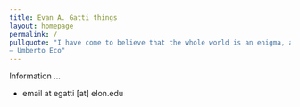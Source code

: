 ```yaml
---
title: Evan A. Gatti things 
layout: homepage
permalink: /
pullquote: "I have come to believe that the whole world is an enigma, a harmless enigma that is made terrible by our own mad attempt to interpret it as though it had an underlying truth.
― Umberto Eco"
---
```


Information ...

- email at egatti [at] elon.edu
